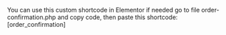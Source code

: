 You can use this custom shortcode in Elementor if needed go to file order-confirmation.php and copy code, then paste this shortcode: [order_confirmation]
